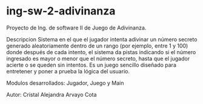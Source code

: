 # ing-sw-2-adivinanza
Proyecto de Ing. de software II de Juego de Adivinanza.

Descripcion
Sistema en el que el jugador intenta adivinar un número secreto generado aleatoriamente dentro de un rango (por ejemplo, entre 1 y 100) donde después de cada intento, el sistema da pistas indicando si el número ingresado es mayor o menor que el número secreto, hasta que el jugador acierte o se queden sin intentos. Es un juego sencillo diseñado para entretener y poner a prueba la lógica del usuario.

Modulos desarrollados: Jugador, Juego y Main

Autor: Cristal Alejandra Arvayo Cota
